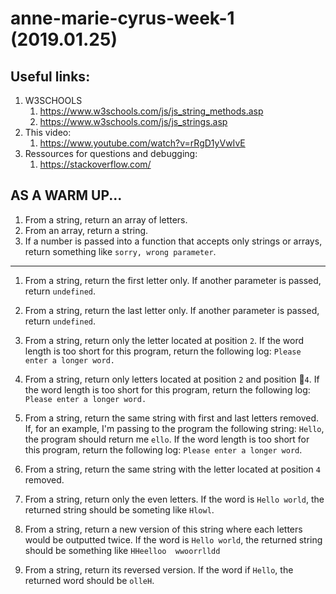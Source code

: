 # anne-marie-cyrus-week-1 (2019.01.25)



## Useful links:

1. W3SCHOOLS
   1. https://www.w3schools.com/js/js_string_methods.asp
   2. https://www.w3schools.com/js/js_strings.asp
2. This video:
   1. https://www.youtube.com/watch?v=rRgD1yVwIvE
3. Ressources for questions and debugging:
   1. https://stackoverflow.com/



## AS A WARM UP...

1. From a string, return an array of letters. 
2. From an array, return a string.
3. If a number is passed into a function that accepts only strings or arrays, return something like `sorry, wrong parameter`.


------



1. From a string, return the first letter only. If another parameter is passed, return `undefined`. 

2. From a string, return the last letter only. If another parameter is passed, return `undefined`. 

3. From a string, return only the letter located at position `2`. If the word length is too short for this program, return the following log: `Please enter a longer word.`

4. From a string, return only letters located at position `2` and position `4`.   If the word length is too short for this program, return the following log: `Please enter a longer word.`

5. From a string, return the same string with first and last letters removed. If, for an example, I'm passing to the program the following string: `Hello`, the program should return me `ello`.   If the word length is too short for this program, return the following log: `Please enter a longer word`. 

6. From a string, return the same string with the letter located at position `4` removed.

7. From a string, return only the even letters. If the word is `Hello world`, the returned string should be someting like `Hlowl`. 

8. From a string, return a new version of this string where each letters would be outputted twice. If the word is `Hello world`, the returned string should be something like `HHeelloo  wwoorrlldd`

9. From a string, return its reversed version. If the word if `Hello`, the returned word should be `olleH`.